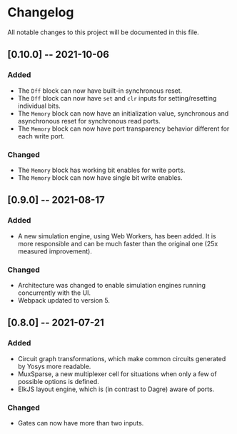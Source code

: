 # Changelog
All notable changes to this project will be documented in this file.

## [0.10.0] -- 2021-10-06

### Added
- The `Dff` block can now have built-in synchronous reset.
- The `Dff` block can now have `set` and `clr` inputs for setting/resetting individual bits.
- The `Memory` block can now have an initialization value, synchronous and asynchronous reset for synchronous read ports.
- The `Memory` block can now have port transparency behavior different for each write port.

### Changed
- The `Memory` block has working bit enables for write ports.
- The `Memory` block can now have single bit write enables.

## [0.9.0] -- 2021-08-17

### Added
- A new simulation engine, using Web Workers, has been added. It is more responsible and can be much faster than the original one (25x measured improvement).

### Changed
- Architecture was changed to enable simulation engines running concurrently with the UI.
- Webpack updated to version 5.

## [0.8.0] -- 2021-07-21

### Added
- Circuit graph transformations, which make common circuits generated by Yosys more readable.
- MuxSparse, a new multiplexer cell for situations when only a few of possible options is defined.
- ElkJS layout engine, which is (in contrast to Dagre) aware of ports.

### Changed
- Gates can now have more than two inputs.


